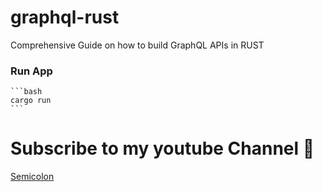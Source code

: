 # graphql-rust
Comprehensive Guide on how to build GraphQL APIs in RUST 


### Run App

    ```bash
    cargo run
    ```

# Subscribe to my youtube Channel 🎥

[Semicolon](https://www.youtube.com/@Semicolon10)
